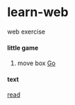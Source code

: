 <style>
    h{
        text-align: center;
    }
</style>    

# learn-web
web exercise

#### little game
1. move box [Go](https://eyedeng.github.io/learn-web/game-move-box.html)

#### text
 [read](https://eyedeng.github.io/learn-web/z)
